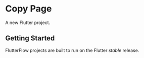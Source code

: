 # Copy Page

A new Flutter project.

## Getting Started

FlutterFlow projects are built to run on the Flutter _stable_ release.
